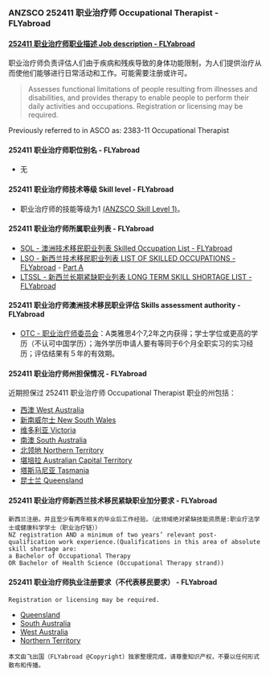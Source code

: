 ### ANZSCO 252411 职业治疗师	Occupational Therapist - FLYabroad ###

####  [252411 职业治疗师职业描述 Job description - FLYabroad](http://www.flyabroadvisa.com/anzsco/2524.html#252411)

职业治疗师负责评估人们由于疾病和残疾导致的身体功能限制，为人们提供治疗从而使他们能够进行日常活动和工作。可能需要注册或许可。

> Assesses functional limitations of people resulting from illnesses and disabilities, and provides therapy to enable people to perform their daily activities and occupations. Registration or licensing may be required.

Previously referred to in ASCO as:
2383-11 Occupational Therapist

#### 252411 职业治疗师职位别名 - FLYabroad
 
- 无

#### 252411 职业治疗师技术等级 Skill level - FLYabroad

- 职业治疗师的技能等级为1 [(ANZSCO Skill Level 1)](http://www.flyabroadvisa.com/anzsco/)。

#### 252411 职业治疗师所属职业列表 - FLYabroad

- [SOL - 澳洲技术移民职业列表 Skilled Occupation List - FLYabroad](http://www.flyabroadvisa.com/sol/)
- [LSO - 新西兰技术移民职业列表 LIST OF SKILLED OCCUPATIONS - FLYabroad](http://nz.flyabroadvisa.com/lso/) - [Part A](parta)
- [LTSSL - 新西兰长期紧缺职业列表 LONG TERM SKILL SHORTAGE LIST - FLYabroad](http://nz.flyabroadvisa.com/work-residence/ltssl.html)

#### 252411 职业治疗师澳洲技术移民职业评估 Skills assessment authority - FLYabroad

- [OTC - 职业治疗师委员会](http://www.flyabroadvisa.com/ass/otc.html)：A类雅思4个7,2年之内获得；学士学位或更高的学历（不认可中国学历）；海外学历申请人要有等同于6个月全职实习的实习经历；评估结果有５年的有效期。

#### 252411 职业治疗师州担保情况 - FLYabroad

近期担保过 252411 职业治疗师	Occupational Therapist 职业的州包括：

- [西澳 West Australia](http://www.flyabroadvisa.com/zdb/wa.html)
- [新南威尔士 New South Wales](http://www.flyabroadvisa.com/zdb/nsw.html)
- [维多利亚 Victoria](http://www.flyabroadvisa.com/zdb/vic.html)
- [南澳 South Australia](http://www.flyabroadvisa.com/zdb/sa.html)
- [北领地 Northern Territory](http://www.flyabroadvisa.com/zdb/nt.html)
- [堪培拉 Australian Capital Territory](http://www.flyabroadvisa.com/zdb/act.html)
- [塔斯马尼亚 Tasmania](http://www.flyabroadvisa.com/zdb/tas.html)
- [昆士兰 Queensland](http://www.flyabroadvisa.com/zdb/qld.html)

#### 252411 职业治疗师新西兰技术移民紧缺职业加分要求 - FLYabroad

  
    新西兰注册。并且至少有两年相关的毕业后工作经验。（此领域绝对紧缺技能资质是:职业疗法学士或健康科学学士（职业治疗链））
    NZ registration AND a minimum of two years’ relevant post-qualification work experience.(Qualifications in this area of absolute skill shortage are:
    a Bachelor of Occupational Therapy 
    OR Bachelor of Health Science (Occupational Therapy strand))

#### 252411 职业治疗师执业注册要求（不代表移民要求） - FLYabroad

    Registration or licensing may be required.

- [Queensland ](http://www.occuptherapyboard.qld.gov.au/)
- [South Australia](http://www.otbsa.com.au/)
- [West Australia ](http://www.otbwa.com.au/)
- [Northern Territory  ](http://www.health.nt.gov.au/Health_Professions_Licensing_Authority_HPLA/Health_Registration_Boards/Occupational_Therapists_Board/index.aspx)

`本文由飞出国（FLYabroad @Copyright）独家整理完成，请尊重知识产权，不要以任何形式散布和传播。`